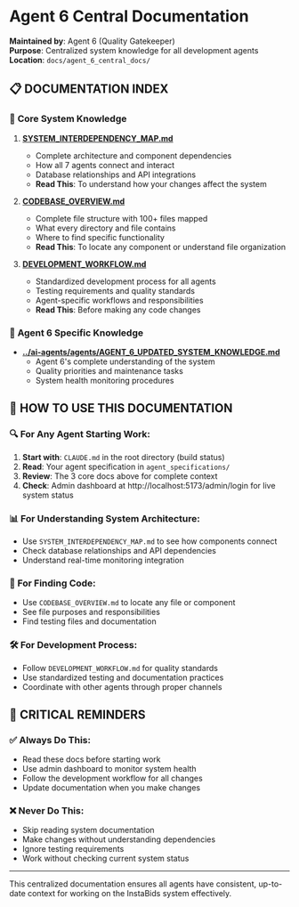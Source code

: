 # Agent 6 Central Documentation

**Maintained by**: Agent 6 (Quality Gatekeeper)  
**Purpose**: Centralized system knowledge for all development agents  
**Location**: `docs/agent_6_central_docs/`

## 📋 **DOCUMENTATION INDEX**

### 🎯 **Core System Knowledge**
1. **[SYSTEM_INTERDEPENDENCY_MAP.md](SYSTEM_INTERDEPENDENCY_MAP.md)** 
   - Complete architecture and component dependencies
   - How all 7 agents connect and interact
   - Database relationships and API integrations
   - **Read This**: To understand how your changes affect the system

2. **[CODEBASE_OVERVIEW.md](CODEBASE_OVERVIEW.md)**
   - Complete file structure with 100+ files mapped
   - What every directory and file contains
   - Where to find specific functionality
   - **Read This**: To locate any component or understand file organization

3. **[DEVELOPMENT_WORKFLOW.md](DEVELOPMENT_WORKFLOW.md)**
   - Standardized development process for all agents
   - Testing requirements and quality standards
   - Agent-specific workflows and responsibilities
   - **Read This**: Before making any code changes

### 🤖 **Agent 6 Specific Knowledge**
- **[../ai-agents/agents/AGENT_6_UPDATED_SYSTEM_KNOWLEDGE.md](../../ai-agents/agents/AGENT_6_UPDATED_SYSTEM_KNOWLEDGE.md)**
  - Agent 6's complete understanding of the system
  - Quality priorities and maintenance tasks
  - System health monitoring procedures

## 📍 **HOW TO USE THIS DOCUMENTATION**

### **🔍 For Any Agent Starting Work:**
1. **Start with**: `CLAUDE.md` in the root directory (build status)
2. **Read**: Your agent specification in `agent_specifications/`
3. **Review**: The 3 core docs above for complete context
4. **Check**: Admin dashboard at http://localhost:5173/admin/login for live system status

### **📊 For Understanding System Architecture:**
- Use `SYSTEM_INTERDEPENDENCY_MAP.md` to see how components connect
- Check database relationships and API dependencies
- Understand real-time monitoring integration

### **📁 For Finding Code:**
- Use `CODEBASE_OVERVIEW.md` to locate any file or component
- See file purposes and responsibilities
- Find testing files and documentation

### **🛠️ For Development Process:**
- Follow `DEVELOPMENT_WORKFLOW.md` for quality standards
- Use standardized testing and documentation practices
- Coordinate with other agents through proper channels

## 🎯 **CRITICAL REMINDERS**

### **✅ Always Do This:**
- Read these docs before starting work
- Use admin dashboard to monitor system health
- Follow the development workflow for all changes
- Update documentation when you make changes

### **❌ Never Do This:**
- Skip reading system documentation
- Make changes without understanding dependencies
- Ignore testing requirements
- Work without checking current system status

---

This centralized documentation ensures all agents have consistent, up-to-date context for working on the InstaBids system effectively.